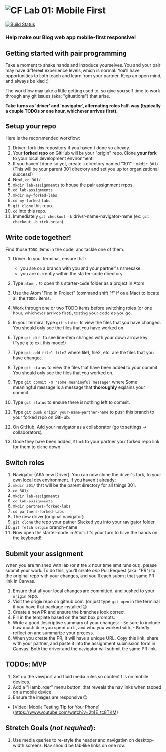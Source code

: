 ![CF](https://i.imgur.com/7v5ASc8.png)  Lab 01: Mobile First
=======
[![Build Status](https://travis-ci.org/codefellows-seattle-301d9/01-mobile-first.svg?branch=master)](https://travis-ci.org/codefellows-seattle-301d9/01-mobile-first) 

### Help make our Blog web app mobile-first responsive!

## Getting started with pair programming

Take a moment to shake hands and introduce yourselves. You and your pair may have different experience levels, which is normal. You'll have opportunities to both teach and learn from your partner. Keep an open mind, and always be kind :)

The workflow may take a little getting used to, so give yourself time to work through any git issues (aka: "gituations") that arise.

**Take turns as 'driver' and 'navigator', alternating roles half-way (typically a couple TODOs or one hour, whichever arrives first).**

## Setup your repo

Here is the recommended workflow:

1. Driver: fork this repository if you haven't done so already.
1. Your **forked repo** on GitHub will be your "origin" repo. Clone **your fork** to your local development environment:
1. If you haven't done so yet, create a directory named "301" - `mkdir 301/` (This will be your parent 301 directory and set you up for organizational success!)
1. Next, `cd 301/`
1. `mkdir lab-assignments` to house the pair assignment repos.
1. `cd lab-assignments`
2. `mkdir my-forked-labs`
3. `cd my-forked-labs`
1. `git clone` this repo.
1. `cd` into this repo.
1. Immediately `git checkout -b` driver-name-navigator-name (ex: `git checkout -b rick-brian`).  

## Write code together!

Find those `TODO` items in the code, and tackle one of them.

1. Driver: In your terminal, ensure that:
   - you are on a branch with you and your partner's namesake.
   - you are currently within the starter-code directory.

1. Type `atom .` to open this starter-code folder as a project in Atom.
1. Use the Atom "Find in Project" (command shift "f" if on a Mac) to locate all the `TODO:` items.
1. Work through one or two TODO items before switching roles (or one hour, whichever arrives first), testing your code as you go.
1. In your terminal type `git status` to view the files that you have changed. You should only see the files that you have worked on.
2. Type `git diff` to see line-item changes with your down arrow key. (Type `q` to exit this mode!)
1. Type `git add file1 file2` where file1, file2, etc. are the files that you have changed.
1. Type `git status` to view the files that have been added to your commit. You should only see the files that you worked on.
1. Type `git commit -m "some meaningful message"` where Some meaningful message is a message that **thoroughly** explains your commit.
1. Type `git status` to ensure there is nothing left to commit.
1. Type `git push origin your-name-partner-name` to push this branch to your forked repo on GitHub.
2. On GitHub, Add your navigator as a collaborator (go to settings -> collaborators).
3. Once they have been added, `Slack` to your partner your forked repo link for them to clone down.

## Switch roles

1. Navigator (AKA new Driver): You can now clone the driver's fork, to your own local dev environment. If you haven't already:
2. `mkdir 301/` that will be the parent directory for all things 301.
3. `cd 301/`
4. `mkdir lab-assignments`
5. `cd lab-assignments`
6. `mkdir partners-forked-labs`
7. `cd partners-forked-labs`
8. The new driver (original navigator):
  1. `git clone` the repo your patner Slacked you into your navigator folder.
  2. `git fetch origin` branch-name
  2. Now open the starter-code in Atom. It's your turn to have the hands on the keyboard!

## Submit your assignment

When you are finished with lab (or if the 2 hour time limit runs out), please submit your work. To do this, you'll create *one* Pull Request (aka: "PR") to the original repo with your changes, and you'll each submit that same PR link in Canvas.

1. Ensure that all your local changes are committed, and pushed to your `origin` repo.
2. Visit the origin repo on github.com. (or just type `git open` in the terminal if you have that package installed :wink:
1. Create a new PR and ensure the branches look correct.
1. Fill in the template based on the text box prompts:
  1. Write a good descriptive summary of your changes:
    - Be sure to include how much time you spent on it, and who you worked with.
    - Briefly reflect on and summarize your process.
1. When you create the PR, it will have a unique URL. Copy this link, share with your partner, and paste it into the assignment submission form in Canvas. Both the driver and the navigator will submit the same PR link.


## TODOs: MVP
  1. Set up the viewport and fluid media rules so content fits on mobile devices.
  1. Add a "Hamburger" menu button, that reveals the nav links when tapped on a mobile device.
  2. Ensure the images are responsive :wink:

- [Video: Mobile Testing Tip for Your Phone] (https://www.youtube.com/watch?v=2t4E_tc8TKM)

## Stretch Goals (*not required*):
  1. Use media queries to re-style the header and navigation on desktop-width screens. Nav should be tab-like links on one row.
